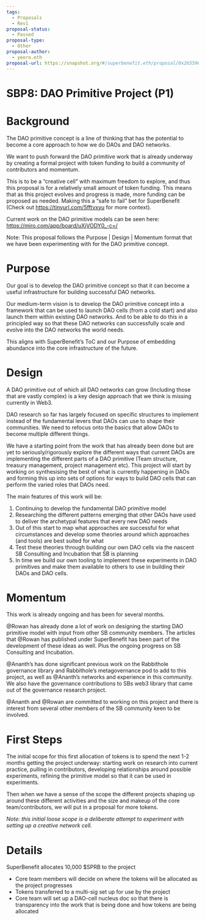 ```yaml
---
tags:
  - Proposals
  - Rev1
proposal-status:
  - Passed
proposal-type:
  - Other
proposal-author:
  - yeoro.eth
proposal-url: https://snapshot.org/#/superbenefit.eth/proposal/0x2655966a94aca19a82e2a0e0806cf0bdea8974ce5a159b9c8fc6bbf0b5ec3c63
---
```

# SBP8: DAO Primitive Project (P1)

# Background
The DAO primitive concept is a line of thinking that has the potential to become a core approach to how we do DAOs and DAO networks. 

We want to push forward the DAO primitive work that is already underway by creating a formal project with token funding to build a community of contributors and momentum.  

This is to be a “creative cell” with maximum freedom to explore, and thus this proposal is for a relatively small amount of token funding. This means that as this project evolves and progress is made, more funding can be proposed as needed. Making this a “safe to fail” bet for SuperBenefit (Check out https://tinyurl.com/5fftvxyu for more context). 

Current work on the DAO primitive models can be seen here:
https://miro.com/app/board/uXjVODY0_-c=/

Note: This proposal follows the Purpose | Design | Momentum format that we have been experimenting with for the DAO primitive concept. 

# Purpose
Our goal is to develop the DAO primitive concept so that it can become a useful infrastructure for building successful DAO networks. 

Our medium-term vision is to develop the DAO primitive concept into a framework that can be used to launch DAO cells (from a cold start) and also launch them within existing DAO networks. And to be able to do this in a principled way so that these DAO networks can successfully scale and evolve into the DAO networks the world needs. 

This aligns with SuperBenefit’s ToC and our Purpose of embedding abundance into the core infrastructure of the future. 

# Design
A DAO primitive out of which all DAO networks can grow (Including those that are vastly complex) is a key design approach that we think is missing currently in Web3. 

DAO research so far has largely focused on specific structures to implement instead of the fundamental levers that DAOs can use to shape their communities. We need to refocus onto the basics that allow DAOs to become multiple different things.

We have a starting point from the work that has already been done but are yet to seriously/rigorously explore the different ways that current DAOs are implementing the different parts of a DAO primitive (Team structure, treasury management, project management etc). This project will start by working on synthesising the best of what is currently happening in DAOs and forming this up into sets of options for ways to build DAO cells that can perform the varied roles that DAOs need. 

The main features of this work will be:
1.  Continuing to develop the fundamental DAO primitive model
2. Researching the different patterns emerging that other DAOs have used to deliver the archetypal features that every new DAO needs
3.  Out of this start to map what approaches are successful for what circumstances and develop some theories around which approaches (and tools) are best suited for what
4. Test these theories through building our own DAO cells via the nascent SB Consulting and Incubation that SB is planning
5. In time we build our own tooling to implement these experiments in DAO primitives and make them available to others to use in building their DAOs and DAO cells.  

# Momentum
This work is already ongoing and has been for several months. 

@Rowan has already done a lot of work on designing the starting DAO primitive model with input from other SB community members. The articles that @Rowan has published under SuperBenefit has been part of the development of these ideas as well. Plus the ongoing progress on SB Consulting and Incubation. 

@Ananth’s has done significant previous work on the Rabbithole governance library and Rabbithole’s metagovernance pod to add to this project, as well as @Ananth’s networks and experience in this community. We also have the governance contributions to SBs web3 library that came out of the governance research project.  

@Ananth and @Rowan are committed to working on this project and there is interest from several other members of the SB community keen to be involved. 

# First Steps
The initial scope for this first allocation of tokens is to spend the next 1-2 months getting the project underway: starting work on research into current practice, pulling in contributors, developing relationships around possible experiments, refining the primitive model so that it can be used in experiments. 

Then when we have a sense of the scope the different projects shaping up around these different activities and the size and makeup of the core team/contributors, we will put in a proposal for more tokens.

*Note: this initial loose scope is a deliberate attempt to experiment with setting up a creative network cell.* 

# Details
SuperBenefit allocates 10,000 $SPRB to the project

- Core team members will decide on where the tokens will be allocated as the project progresses
- Tokens transferred to a multi-sig set up for use by the project 
- Core team will set up a DAO-cell nucleus doc so that there is transparency into the work that is being done and how tokens are being allocated

